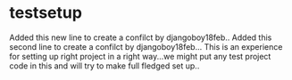 # testsetup
Added this new line to create a confilct by djangoboy18feb..
Added this second line to create a confilct by djangoboy18feb...
This is an experience for setting up right project in a right way...we might put any test project code in this and will try to make full fledged set up..
